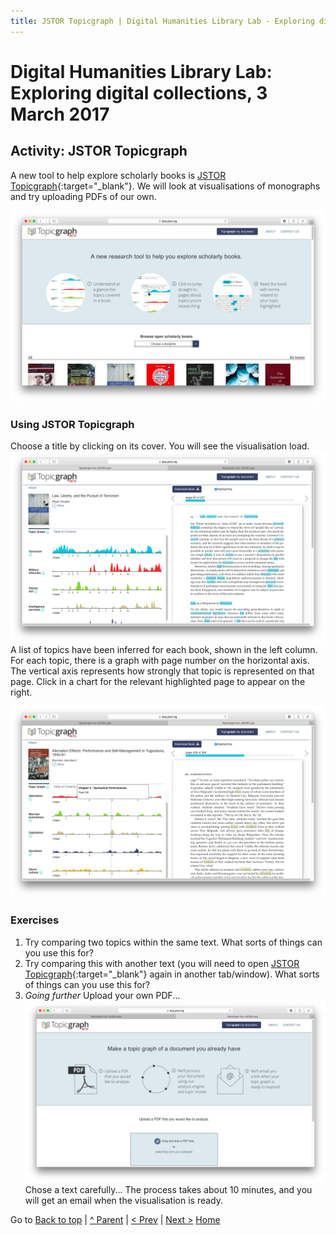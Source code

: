 ```yaml
---
title: JSTOR Topicgraph | Digital Humanities Library Lab - Exploring digital collections, 3 March 2017
---
```


# Digital Humanities Library Lab: Exploring digital collections, 3 March 2017

## Activity: JSTOR Topicgraph
A new tool to help explore scholarly books is [JSTOR Topicgraph](https://labs.jstor.org/topicgraph/){:target="_blank"}. We will look at visualisations of monographs and try uploading PDFs of our own.

![JSTOR Topicgraph](img/jtg-110.png)

### Using JSTOR Topicgraph
Choose a title by clicking on its cover. You will see the visualisation load.
![JSTOR Topicgraph](img/jtg-120.png)
A list of topics have been inferred for each book, shown in the left column. 
For each topic, there is a graph with page number on the horizontal axis. The vertical axis represents how strongly that topic is represented on that page. Click in a chart for the relevant highlighted page to appear on the right.

![JSTOR Topicgraph](img/jtg-130.png)

### Exercises
1. Try comparing two topics within the same text. What sorts of things can you use this for?
2. Try comparing this with another text (you will need to open [JSTOR Topicgraph](https://labs.jstor.org/topicgraph/){:target="_blank"} again in another tab/window). What sorts of things can you use this for?
3. _Going further_ Upload your own PDF...
![JSTOR Topicgraph](img/jtg-140.png)
Chose a text carefully...
The process takes about 10 minutes, and you will get an email when the visualisation is ready.


Go to [Back to top](#activity-jstor-topicgraph) | [^ Parent](index.html) | [< Prev](jischc.html) | [Next >](ammo.html)
[Home](/)
